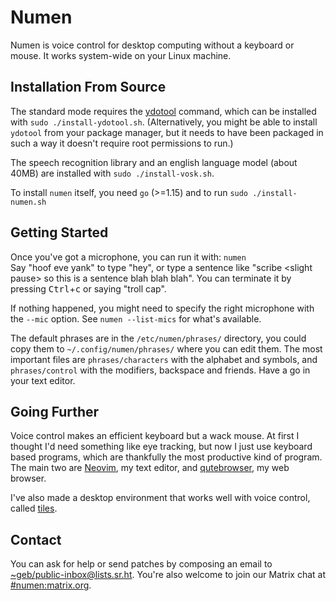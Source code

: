 # Numen

Numen is voice control for desktop computing without a keyboard or mouse.
It works system-wide on your Linux machine.

## Installation From Source

The standard mode requires the [ydotool](https://github.com/ReimuNotMoe/ydotool) command, which can be installed with `sudo ./install-ydotool.sh`.
(Alternatively, you might be able to install `ydotool` from your package manager, but it needs to have been packaged in such a way it doesn't require root permissions to run.)

The speech recognition library and an english language model (about 40MB) are installed with `sudo ./install-vosk.sh`.

To install `numen` itself, you need `go` (>=1.15) and to run `sudo ./install-numen.sh`

## Getting Started

Once you've got a microphone, you can run it with: `numen`<br>
Say "hoof eve yank" to type "hey", or type a sentence like "scribe \<slight pause\> so this is a sentence blah blah blah".
You can terminate it by pressing <kbd>Ctrl</kbd>+<kbd>c</kbd> or saying "troll cap".

If nothing happened, you might need to specify the right microphone with the `--mic` option.
See `numen --list-mics` for what's available.

The default phrases are in the `/etc/numen/phrases/` directory, you could copy them to `~/.config/numen/phrases/` where you can edit them.
The most important files are `phrases/characters` with the alphabet and symbols, and `phrases/control` with the modifiers, backspace and friends.
Have a go in your text editor.

## Going Further

Voice control makes an efficient keyboard but a wack mouse.
At first I thought I'd need something like eye tracking, but now I just use keyboard based programs, which are thankfully the most productive kind of program.
The main two are [Neovim](https://neovim.io), my text editor, and [qutebrowser](https://qutebrowser.org), my web browser.

I've also made a desktop environment that works well with voice control, called [tiles](https://git.sr.ht/~geb/tiles).

## Contact

You can ask for help or send patches by composing an email to [~geb/public-inbox@lists.sr.ht](https://lists.sr.ht/~geb/public-inbox).
You're also welcome to join our Matrix chat at [#numen:matrix.org](https://matrix.to/#/#numen:matrix.org).
